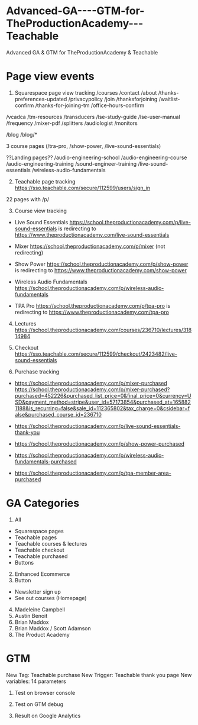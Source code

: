 # Advanced-GA----GTM-for-TheProductionAcademy---Teachable
Advanced GA  &amp; GTM for TheProductionAcademy &amp; Teachable

#	Page view events
1)	Squarespace page view tracking
/courses
/contact
/about
/thanks-preferences-updated
/privacypolicy
/join
/thanksforjoining
/waitlist-confirm
/thanks-for-joining-tm
/office-hours-confirm

/vcadca
/tm-resources
/transducers
/lse-study-guide
/lse-user-manual
/frequency
/mixer-pdf
/splitters
/audiologist
/monitors

/blog
/blog/*

3 course pages (/tra-pro, /show-power, /live-sound-essentials)

??Landing pages??
/audio-engineering-school 
/audio-engineering-course
/audio-engineering-training
/sound-engineer-training
/live-sound-essentials
/wireless-audio-fundamentals
 

2)	Teachable page tracking
https://sso.teachable.com/secure/112599/users/sign_in

22 pages with /p/
 

3)	Course view tracking
-	 Live Sound Essentials
https://school.theproductionacademy.com/p/live-sound-essentials is redirecting to https://www.theproductionacademy.com/live-sound-essentials

-	Mixer
https://school.theproductionacademy.com/p/mixer (not redirecting)

-	Show Power
https://school.theproductionacademy.com/p/show-power is redirecting to https://www.theproductionacademy.com/show-power

-	Wireless Audio Fundamentals
https://school.theproductionacademy.com/p/wireless-audio-fundamentals

-	TPA Pro
https://school.theproductionacademy.com/p/tpa-pro is redirecting to https://www.theproductionacademy.com/tpa-pro
4)	Lectures
https://school.theproductionacademy.com/courses/236710/lectures/31814984
 
5)	Checkout
https://sso.teachable.com/secure/112599/checkout/2423482/live-sound-essentials
 
6)	Purchase tracking
-	https://school.theproductionacademy.com/p/mixer-purchased
https://school.theproductionacademy.com/p/mixer-purchased?purchased=452226&purchased_list_price=0&final_price=0&currency=USD&payment_method=stripe&user_id=57173854&purchased_at=1658821188&is_recurring=false&sale_id=112365802&tax_charge=0&csidebar=false&purchased_course_id=236710

-	https://school.theproductionacademy.com/p/live-sound-essentials-thank-you

-	https://school.theproductionacademy.com/p/show-power-purchased

-	https://school.theproductionacademy.com/p/wireless-audio-fundamentals-purchased

-	https://school.theproductionacademy.com/p/tpa-member-area-purchased
 
# GA Categories
1)	All
-	Squarespace pages
-	Teachable pages
-	Teachable courses & lectures
-	Teachable checkout
-	Teachable purchased
-	Buttons
2)	Enhanced Ecommerce
3)	Button 
-	Newsletter sign up
-	See out courses (Homepage)
4)	Madeleine Campbell
5)	Austin Benoit
6)	Brian Maddox
7)	Brian Maddox / Scott Adamson
8)	The Product Academy

 
 
# GTM
New Tag: Teachable purchase
New Trigger: Teachable thank you page
New variables: 14 parameters
1)	Test on browser console
 
2)	Test on GTM debug
 

3)	Result on Google Analytics
 
 
